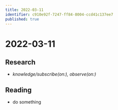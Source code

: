 ```yaml
---
title: 2022-03-11
identifier: c910e92f-7247-ff84-8004-ccd41c137ee7
published: true
---
```


# 2022-03-11

## Research

* *knowledge/subscribe(on:), observe(on:)*

## Reading

* do something
